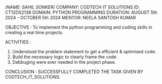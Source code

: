 /*NAME: SAHIL SONKER*/ 
COMPANY: CODTECH IT SOLUTIONS 
ID: CT12DS2138 
DOMAIN: PYTHON PROGRAMMING 
DURATION: AUGUST 5th 2024 - OCTOBER 5th 2024 
MENTOR: NEELA SANTOSH KUMAR

OBJECTIVE : To implement the python programming and coding skills in creating a real time projects. 

ACTIVITIES :

1) Understood the problem statement to get a efficient & optimised code.
2) Build the necessary logic to clearly frame the code.
3) Debbuging were ever needed in the project phase. 

CONCLUSION : SUCCESSFULLY COMPLETED THE TASK GIVEN BY CODTECH_IT_SOLUTIONS.
